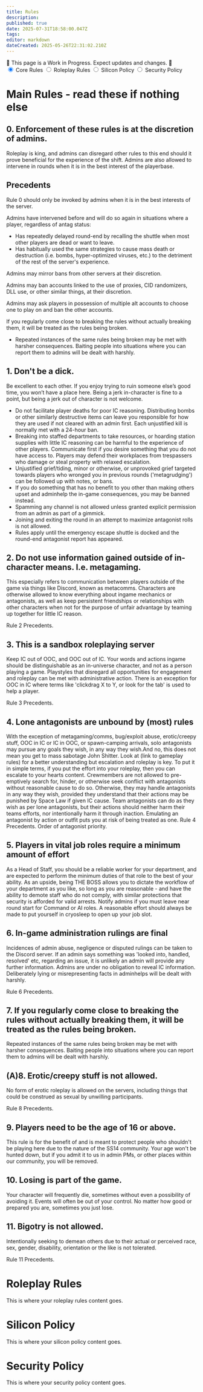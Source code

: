 ```yaml
---
title: Rules
description: 
published: true
date: 2025-07-31T18:58:00.047Z
tags: 
editor: markdown
dateCreated: 2025-05-26T22:31:02.210Z
---
```


 <div class="disclaimer-box"> 🚨 This page is a Work in Progress. Expect updates and changes. 🚨 </div>

<div class="tabs">
  <input type="radio" name="tabs" id="tab1" checked>
  <label for="tab1">Core Rules</label>

  <input type="radio" name="tabs" id="tab2">
  <label for="tab2">Roleplay Rules</label>

  <input type="radio" name="tabs" id="tab3">
  <label for="tab3">Silicon Policy</label>

  <input type="radio" name="tabs" id="tab4">
  <label for="tab4">Security Policy</label>

  
  <div class="tab-content content1">
    
# Main Rules - read these if nothing else

## 0. Enforcement of these rules is at the discretion of admins.

Roleplay is king, and admins can disregard other rules to this end should it prove beneficial for the experience of the shift. Admins are also allowed to intervene in rounds when it is in the best interest of the playerbase.

## Precedents

 Rule 0 should only be invoked by admins when it is in the best interests of the server.

  Admins have intervened before and will do so again in situations where a player, regardless of antag status:
  - Has repeatedly delayed round-end by recalling the shuttle when most other players are dead or want to leave.
  - Has habitually used the same strategies to cause mass death or destruction (i.e. bombs, hyper-optimized viruses, etc.) to the detriment of the rest of the server's experience.

  Admins may mirror bans from other servers at their discretion.

  Admins may ban accounts linked to the use of proxies, CID randomizers, DLL use, or other similar things, at their discretion.

  Admins may ask players in possession of multiple alt accounts to choose one to play on and ban the other accounts.

  If you regularly come close to breaking the rules without actually breaking them, it will be treated as the rules being broken.

  - Repeated instances of the same rules being broken may be met with harsher consequences. Baiting people into situations where you can report them to admins will be dealt with harshly.

## 1. Don't be a dick.

Be excellent to each other. If you enjoy trying to ruin someone else’s good time, you won’t have a place here. Being a jerk in-character is fine to a point, but being a jerk out of character is not welcome.
    
  - Do not facilitate player deaths for poor IC reasoning. Distributing bombs or other similarly destructive items can leave you responsible for how they are used if not cleared with an admin first. Each unjustified kill is normally met with a 24-hour ban.
  - Breaking into staffed departments to take resources, or hoarding station supplies with little IC reasoning can be harmful to the experience of other players. Communicate first if you desire something that you do not have access to. Players may defend their workplaces from trespassers who damage or steal property with relaxed escalation.
  - Unjustified grief/tiding, minor or otherwise, or unprovoked grief targeted towards players who wronged you in previous rounds ('metagrudging') can be followed up with notes, or bans.
  - If you do something that has no benefit to you other than making others upset and adminhelp the in-game consequences, you may be banned instead.
  - Spamming any channel is not allowed unless granted explicit permission from an admin as part of a gimmick.
  - Joining and exiting the round in an attempt to maximize antagonist rolls is not allowed.
  - Rules apply until the emergency escape shuttle is docked and the round-end antagonist report has appeared.

## 2. Do not use information gained outside of in-character means. I.e. metagaming.

This especially refers to communication between players outside of the game via things like Discord, known as metacomms. Characters are otherwise allowed to know everything about ingame mechanics or antagonists, as well as keep persistent friendships or relationships with other characters when not for the purpose of unfair advantage by teaming up together for little IC reason. 

Rule 2 Precedents. 

## 3. This is a sandbox roleplaying server 

Keep IC out of OOC, and OOC out of IC. Your words and actions ingame should be distinguishable as an in-universe character, and not as a person playing a game. Playstyles that disregard all opportunities for engagement and roleplay can be met with administrative action. There is an exception for OOC in IC where terms like 'clickdrag X to Y, or look for the tab' is used to help a player. 

Rule 3 Precedents. 

## 4. Lone antagonists are unbound by (most) rules 

With the exception of metagaming/comms, bug/exploit abuse, erotic/creepy stuff, OOC in IC or IC in OOC, or spawn-camping arrivals, solo antagonists may pursue any goals they wish, in any way they wish.And no, this does not mean you get to mass sabotage John Shitter. Look at (link to gameplay rules) for a better understanding but escalation and roleplay is key. To put it in simple terms, if you put the effort into your roleplay, then you can escalate to your hearts content. Crewmembers are not allowed to pre-emptively search for, hinder, or otherwise seek conflict with antagonists without reasonable cause to do so. Otherwise, they may handle antagonists in any way they wish, provided they understand that their actions may be punished by Space Law if given IC cause. Team antagonists can do as they wish as per lone antagonists, but their actions should neither harm their teams efforts, nor intentionally harm it through inaction. Emulating an antagonist by action or outfit puts you at risk of being treated as one. Rule 4 Precedents. Order of antagonist priority. 

## 5. Players in vital job roles require a minimum amount of effort

As a Head of Staff, you should be a reliable worker for your department, and are expected to perform the minimum duties of that role to the best of your ability. As an upside, being THE BOSS allows you to dictate the workflow of your department as you like, so long as you are reasonable - and have the ability to demote staff who do not comply, with similar protections that security is afforded for valid arrests. Notify admins if you must leave near round start for Command or AI roles. A reasonable effort should always be made to put yourself in cryosleep to open up your job slot. 

## 6. In-game administration rulings are final

Incidences of admin abuse, negligence or disputed rulings can be taken to the Discord server. If an admin says something was 'looked into, handled, resolved' etc, regarding an issue, it is unlikely an admin will provide any further information. Admins are under no obligation to reveal IC information. Deliberately lying or misrepresenting facts in adminhelps will be dealt with harshly. 
    
Rule 6 Precedents. 
    
## 7. If you regularly come close to breaking the rules without actually breaking them, it will be treated as the rules being broken. 
    
Repeated instances of the same rules being broken may be met with harsher consequences. Baiting people into situations where you can report them to admins will be dealt with harshly. 
    
    
## (A)8. Erotic/creepy stuff is not allowed. 
    
No form of erotic roleplay is allowed on the servers, including things that could be construed as sexual by unwilling participants. 
    
Rule 8 Precedents. 
    
## 9. Players need to be the age of 16 or above. 
    
This rule is for the benefit of and is meant to protect people who shouldn't be playing here due to the nature of the SS14 community. Your age won't be hunted down, but if you admit it to us in admin PMs, or other places within our community, you will be removed. 

## 10. Losing is part of the game.
    
Your character will frequently die, sometimes without even a possibility of avoiding it. Events will often be out of your control. No matter how good or prepared you are, sometimes you just lose. 
    
## 11. Bigotry is not allowed. 
    
Intentionally seeking to demean others due to their actual or perceived race, sex, gender, disability, orientation or the like is not tolerated. 
    
Rule 11 Precedents.
 </div>
    
 <div class="tab-content content2">
    <h1>Roleplay Rules</h1>
    <p>This is where your roleplay rules content goes.</p>
  </div>
  <div class="tab-content content3">
    <h1>Silicon Policy</h1>
    <p>This is where your silicon policy content goes.</p>
  </div>
  <div class="tab-content content4">
    <h1>Security Policy</h1>
    <p>This is where your security policy content goes.</p>
  </div>
</div>